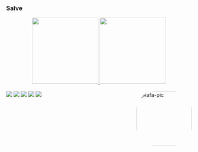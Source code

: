 ### Salve

<div align="center">
  <a href="https://github.com/Wesleizinho">
  <img height="180em" src="https://github-readme-stats.vercel.app/api?username=Wesleizinho&show_icons=true&theme=dracula&include_all_commits=true&count_private=true"/>
  <img height="180em" src="https://github-readme-stats.vercel.app/api/top-langs/?username=Wesleizinho&layout=compact&langs_count=7&theme=dracula"/>
</div>
<div style="display: inline_block"><br>

  <img align="right" alt="Rafa-pic" height="150" style="border-radius:50px;" src="https://cdn.discordapp.com/attachments/974363217272930358/1017122827855474699/unknown.png">
</div>
<div> 
  <a href="https://www.youtube.com/channel/UC-nBuj_U9B27vAv8lJJVZ3Q" target="_blank"><img src="https://img.shields.io/badge/YouTube-FF0000?style=for-the-badge&logo=youtube&logoColor=white" target="_blank"></a>
  <a href="https://instagram.com/weslei_tiburcio" target="_blank"><img src="https://img.shields.io/badge/-Instagram-%23E4405F?style=for-the-badge&logo=instagram&logoColor=white" target="_blank"></a>
 	<a href="https://www.twitch.tv/wglourenco" target="_blank"><img src="https://img.shields.io/badge/Twitch-9146FF?style=for-the-badge&logo=twitch&logoColor=white" target="_blank"></a>
 <a href="https://discord.gg/zG8jaVTvbz" target="_blank"><img src="https://img.shields.io/badge/Discord-7289DA?style=for-the-badge&logo=discord&logoColor=white" target="_blank"></a> 
  <a href = "weslei.melo@escola.pr.gov.br"><img src="https://img.shields.io/badge/-Gmail-%23333?style=for-the-badge&logo=gmail&logoColor=white" target="_blank"></a>
 
